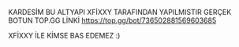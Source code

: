 KARDESİM BU ALTYAPI XFİXXY TARAFINDAN YAPILMISTIR GERÇEK BOTUN TOP.GG LİNKİ https://top.gg/bot/736502881569603685

XFİXXY İLE KİMSE BAS EDEMEZ :)
